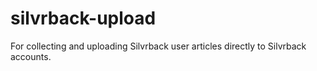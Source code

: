 # silvrback-upload
For collecting and uploading Silvrback user articles directly to Silvrback accounts.
